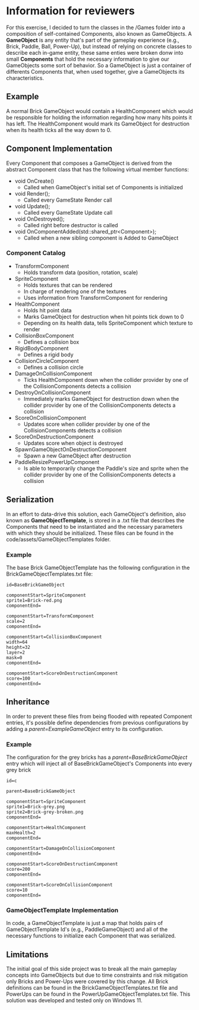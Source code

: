 # Information for reviewers

For this exercise, I decided to turn the classes in the /Games folder into a composition of self-contained Components, also known as GameObjects.
A **GameObject** is any entity that's part of the gameplay experience (e.g., Brick, Paddle, Ball, Power-Up), but instead of relying on concrete classes to describe each in-game entity, these same enties were broken donw into small **Components** that hold the necessary information to give our GameObjects some sort of behavior.
So a GameObject is just a container of differents Components that, when used together, give a GameObjects its characteristics.

## Example
A normal Brick GameObject would contain a HealthComponent which would be responsible for holding the information regarding how many hits points it has left. 
The HealthComponent would mark its GameObject for destruction when its health ticks all the way down to 0.

## Component Implementation
Every Component that composes a GameObject is derived from the abstract Component class that has the following virtual member functions:
- void OnCreate()
    - Called when GameObject's initial set of Components is initialized
- void Render();
    - Called every GameState Render call
- void Update();
    - Called every GameState Update call
- void OnDestroyed();
    - Called right before destructor is called
- void OnComponentAdded(std::shared_ptr\<Component\>);
    - Called when a new sibling component is Added to GameObject
### Component Catalog
- TransformComponent
    - Holds transform data (position, rotation, scale) 
- SpriteComponent
    - Holds textures that can be rendered
    - In charge of rendering one of the textures
    - Uses information from TransformComponent for rendering
- HealthComponent
    - Holds hit point data
    - Marks GameObject for destruction when hit points tick down to 0
    - Depending on its health data, tells SpriteComponent which texture to render
- CollisionBoxComponent
    - Defines a collision box 
- RigidBodyComponent
    - Defines a rigid body
- CollisionCircleComponent
    - Defines a collision circle
- DamageOnCollisionComponent
    - Ticks HealthComponent down when the collider provider by one of the CollisionComponents detects a collision
- DestroyOnCollisionComponent
    - Immediately marks GameObject for destruction down when the collider provider by one of the CollisionComponents detects a collision
- ScoreOnCollisionComponent
    - Updates score when collider provider by one of the CollisionComponents detects a collision
- ScoreOnDestructionComponent
    - Updates score when object is destroyed
- SpawnGameObjectOnDestructionComponent
    - Spawn a new GameObject after destruction
- PaddleResizePowerUpComponent
    - Is able to temporarily change the Paddle's size and sprite when the collider provider by one of the CollisionComponents detects a collision

## Serialization
In an effort to data-drive this solution, each GameObject's definition, also known as **GameObjectTemplate**, is stored in a .txt file that describes the Components that need to be instantiated and the necessary parameters with which they should be initialized.
These files can be found in the code/assets/GameObjectTemplates folder.

### Example 
The base Brick GameObjectTemplate has the following configuration in the BrickGameObjectTemplates.txt file:
```
id=BaseBrickGameObject

componentStart=SpriteComponent
sprite1=Brick-red.png
componentEnd=

componentStart=TransformComponent
scale=2
componentEnd=

componentStart=CollisionBoxComponent
width=64
height=32
layer=2
mask=0
componentEnd=

componentStart=ScoreOnDestructionComponent
score=100
componentEnd=
```

## Inheritance
In order to prevent these files from being flooded with repeated Component entries, it's possible define dependencies from previous configurations by adding a *parent=ExampleGameObject* entry to its configuration. 

### Example
The configuration for the grey bricks has a *parent=BaseBrickGameObject* entry which will inject all of BaseBrickGameObject's Components into every grey brick
```
id=c

parent=BaseBrickGameObject

componentStart=SpriteComponent
sprite1=Brick-grey.png
sprite2=Brick-grey-broken.png
componentEnd=

componentStart=HealthComponent
maxHealth=2
componentEnd=

componentStart=DamageOnCollisionComponent
componentEnd=

componentStart=ScoreOnDestructionComponent
score=200
componentEnd=

componentStart=ScoreOnCollisionComponent
score=10
componentEnd=
```

### GameObjectTemplate Implementation
In code, a GameObjectTemplate is just a map that holds pairs of GameObjectTemplate Id's (e.g., PaddleGameObject) and all of the necessary functions to initialize each Component that was serialized.

## Limitations
The initial goal of this side project was to break all the main gameplay concepts into GameObjects but due to time constraints and risk mitigation only Bricks and Power-Ups were covered by this change.
All Brick definitions can be found in the BrickGameObjectTemplates.txt file and PowerUps can be found in the PowerUpGameObjectTemplates.txt file.
This solution was developed and tested only on Windows 11.